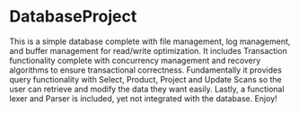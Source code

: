 # DatabaseProject

This is a simple database complete with file management, log management, and buffer management for read/write optimization.
It includes Transaction functionality complete with concurrency management and recovery algorithms to ensure transactional correctness.
Fundamentally it provides query functionality with Select, Product, Project and Update Scans so the user can retrieve and modify the data they want easily.
Lastly, a functional lexer and Parser is included, yet not integrated with the database. Enjoy!

